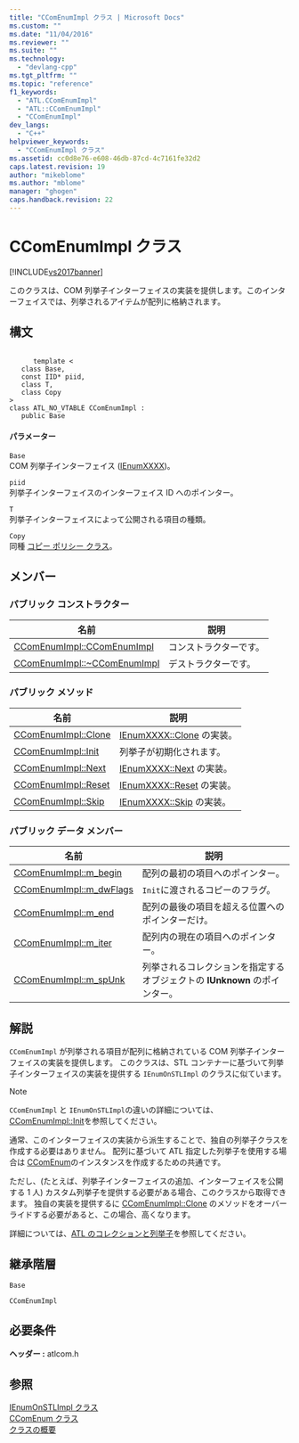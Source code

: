 ```yaml
---
title: "CComEnumImpl クラス | Microsoft Docs"
ms.custom: ""
ms.date: "11/04/2016"
ms.reviewer: ""
ms.suite: ""
ms.technology: 
  - "devlang-cpp"
ms.tgt_pltfrm: ""
ms.topic: "reference"
f1_keywords: 
  - "ATL.CComEnumImpl"
  - "ATL::CComEnumImpl"
  - "CComEnumImpl"
dev_langs: 
  - "C++"
helpviewer_keywords: 
  - "CComEnumImpl クラス"
ms.assetid: cc0d8e76-e608-46db-87cd-4c7161fe32d2
caps.latest.revision: 19
author: "mikeblome"
ms.author: "mblome"
manager: "ghogen"
caps.handback.revision: 22
---
```

# CComEnumImpl クラス
[!INCLUDE[vs2017banner](../../assembler/inline/includes/vs2017banner.md)]

このクラスは、COM 列挙子インターフェイスの実装を提供します。このインターフェイスでは、列挙されるアイテムが配列に格納されます。  
  
## 構文  
  
```  
  
      template <  
   class Base,  
   const IID* piid,  
   class T,  
   class Copy  
>  
class ATL_NO_VTABLE CComEnumImpl :   
   public Base  
```  
  
#### パラメーター  
 `Base`  
 COM 列挙子インターフェイス \([IEnumXXXX](https://msdn.microsoft.com/en-us/library/ms680089.aspx)\)。  
  
 `piid`  
 列挙子インターフェイスのインターフェイス ID へのポインター。  
  
 `T`  
 列挙子インターフェイスによって公開される項目の種類。  
  
 `Copy`  
 同種 [コピー ポリシー クラス](../Topic/ATL%20Copy%20Policy%20Classes.md)。  
  
## メンバー  
  
### パブリック コンストラクター  
  
|名前|説明|  
|--------|--------|  
|[CComEnumImpl::CComEnumImpl](../Topic/CComEnumImpl::CComEnumImpl.md)|コンストラクターです。|  
|[CComEnumImpl::~CComEnumImpl](../Topic/CComEnumImpl::~CComEnumImpl.md)|デストラクターです。|  
  
### パブリック メソッド  
  
|名前|説明|  
|--------|--------|  
|[CComEnumImpl::Clone](../Topic/CComEnumImpl::Clone.md)|[IEnumXXXX::Clone](https://msdn.microsoft.com/en-us/library/ms690336.aspx) の実装。|  
|[CComEnumImpl::Init](../Topic/CComEnumImpl::Init.md)|列挙子が初期化されます。|  
|[CComEnumImpl::Next](../Topic/CComEnumImpl::Next.md)|[IEnumXXXX::Next](https://msdn.microsoft.com/en-us/library/ms695273.aspx) の実装。|  
|[CComEnumImpl::Reset](../Topic/CComEnumImpl::Reset.md)|[IEnumXXXX::Reset](https://msdn.microsoft.com/en-us/library/ms693414.aspx) の実装。|  
|[CComEnumImpl::Skip](../Topic/CComEnumImpl::Skip.md)|[IEnumXXXX::Skip](https://msdn.microsoft.com/en-us/library/ms690392.aspx) の実装。|  
  
### パブリック データ メンバー  
  
|名前|説明|  
|--------|--------|  
|[CComEnumImpl::m\_begin](../Topic/CComEnumImpl::m_begin.md)|配列の最初の項目へのポインター。|  
|[CComEnumImpl::m\_dwFlags](../Topic/CComEnumImpl::m_dwFlags.md)|`Init`に渡されるコピーのフラグ。|  
|[CComEnumImpl::m\_end](../Topic/CComEnumImpl::m_end.md)|配列の最後の項目を超える位置へのポインターだけ。|  
|[CComEnumImpl::m\_iter](../Topic/CComEnumImpl::m_iter.md)|配列内の現在の項目へのポインター。|  
|[CComEnumImpl::m\_spUnk](../Topic/CComEnumImpl::m_spUnk.md)|列挙されるコレクションを指定するオブジェクトの **IUnknown** のポインター。|  
  
## 解説  
 `CComEnumImpl` が列挙される項目が配列に格納されている COM 列挙子インターフェイスの実装を提供します。  このクラスは、STL コンテナーに基づいて列挙子インターフェイスの実装を提供する `IEnumOnSTLImpl` のクラスに似ています。  
  
> [!NOTE]
>  `CComEnumImpl` と `IEnumOnSTLImpl`の違いの詳細については、[CComEnumImpl::Init](../Topic/CComEnumImpl::Init.md)を参照してください。  
  
 通常、このインターフェイスの実装から派生することで、独自の列挙子クラスを作成する必要はありません。  配列に基づいて ATL 指定した列挙子を使用する場合は [CComEnum](../../atl/reference/ccomenum-class.md)のインスタンスを作成するための共通です。  
  
 ただし、\(たとえば、列挙子インターフェイスの追加、インターフェイスを公開する 1 人\) カスタム列挙子を提供する必要がある場合、このクラスから取得できます。  独自の実装を提供するに [CComEnumImpl::Clone](../Topic/CComEnumImpl::Clone.md) のメソッドをオーバーライドする必要があると、この場合、高くなります。  
  
 詳細については、[ATL のコレクションと列挙子](../../atl/atl-collections-and-enumerators.md)を参照してください。  
  
## 継承階層  
 `Base`  
  
 `CComEnumImpl`  
  
## 必要条件  
 **ヘッダー :** atlcom.h  
  
## 参照  
 [IEnumOnSTLImpl クラス](../../atl/reference/ienumonstlimpl-class.md)   
 [CComEnum クラス](../../atl/reference/ccomenum-class.md)   
 [クラスの概要](../../atl/atl-class-overview.md)